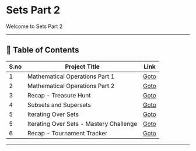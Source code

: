 # Sets Part 2

Welcome to Sets Part 2

---

## 📅 Table of Contents

| S.no | Project Title                              | Link                                      |
|------|--------------------------------------------|-------------------------------------------|
| 1    | Mathematical Operations Part 1             | [Goto](1/README.md)                       |
| 2    | Mathematical Operations Part 2             | [Goto](2/README.md)                       |
| 3    | Recap - Treasure Hunt                      | [Goto](3/README.md)                       |
| 4    | Subsets and Supersets                      | [Goto](4/README.md)                       |
| 5    | Iterating Over Sets                        | [Goto](5/README.md)                       |
| 5    | Iterating Over Sets - Mastery Challenge    | [Goto](5/mastery_challenge/README.md)     |
| 6    | Recap - Tournament Tracker                 | [Goto](6/README.md)                       |




---

